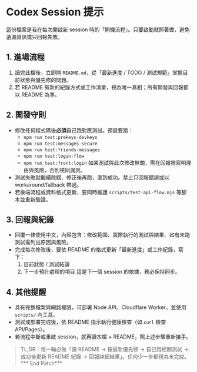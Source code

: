 # Codex Session 提示

這份檔案是我在每次開啟新 session 時的「開機流程」。只要啟動就照著做，避免遺漏資訊或只回報失敗。

## 1. 進場流程
1. 讀完此檔後，立即開 `README.md`，從「最新進度 / TODO / 測試規範」掌握目前狀態與優先修的問題。
2. 若 README 有新的紀錄方式或工作清單，視為唯一真相；所有開發與回報都以 README 為準。

## 2. 開發守則
- 修改任何程式碼後**必須**自己跑對應測試。預設要跑：
  - `npm run test:prekeys-devkeys`
  - `npm run test:messages-secure`
  - `npm run test:friends-messages`
  - `npm run test:login-flow`
  - `npm run test:front:login`
  如某測試與此次修改無關，需在回報裡寫明理由與風險，否則視同漏測。
- 測試失敗就繼續除錯、修正後再跑，直到成功。禁止只回報錯誤或以 workaround/fallback 帶過。
- 若後端流程或資料格式更新，要同時維護 `scripts/test-api-flow.mjs` 等腳本並重新驗證。

## 3. 回報與紀錄
- 回覆一律使用中文，內容包含：修改範圍、實際執行的測試與結果、如有未跑測試需列出原因與風險。
- 完成每次修改後，要依 README 的格式更新「最新進度」或工作紀錄，寫下：
  1. 目前狀態 / 測試結論
  2. 下一步預計處理的項目
  這是下一個 session 的依據，務必保持同步。

## 4. 其他提醒
- 具有完整檔案與網路權限，可部署 Node API、Cloudflare Worker，並使用 `scripts/` 內工具。
- 測試或部署完成後，依 README 指示執行健康檢查（如 `curl` 檢查 API/Pages）。
- 若流程中斷或重啟 session，就再讀本檔 + README，照上述步驟重新接手。

> TL;DR：每一輪必做「讀 README → 按最新優先修 → 自己跑相關測試 → 成功後更新 README 紀錄 → 回報詳細結果」。任何少一步都視為未完成。*** End Patch***
